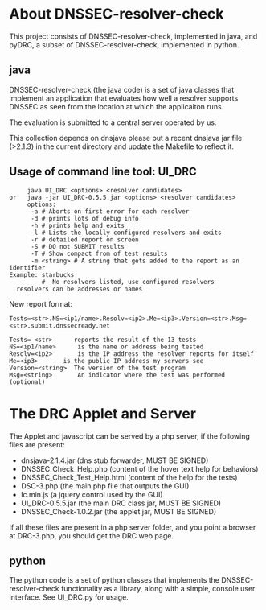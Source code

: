 About DNSSEC-resolver-check
===========================

This project consists of DNSSEC-resolver-check, implemented in java, and 
pyDRC, a subset of DNSSEC-resolver-check, implemented in python.

java
----
DNSSEC-resolver-check (the java code) is a set of java classes that implement
an application that evaluates how well a resolver supports DNSSEC as seen from 
the location at which the applicaiton runs. 

The evaluation is submitted to a central server operated by us. 

This collection depends on dnsjava 
please put a recent dnsjava jar file (>2.1.3) in the current directory
and update the Makefile to reflect it. 

Usage of command line tool: UI_DRC
----------------------------------

         java UI_DRC <options> <resolver candidates> 
    or   java -jar UI_DRC-0.5.5.jar <options> <resolver candidates> 
         options: 
          -a # Aborts on first error for each resolver
          -d # prints lots of debug info
          -h # prints help and exits
          -l # Lists the locally configured resolvers and exits
          -r # detailed report on screen
          -S # DO not SUBMIT results
          -T # Show compact from of test results
          -m <string> # A string that gets added to the report as an identifier 
   	Example: starbucks
             #  No resolvers listed, use configured resolvers
      resolvers can be addresses or names

New report format:

    Tests=<str>.NS=<ip1/name>.Resolv=<ip2>.Me=<ip3>.Version=<str>.Msg=<str>.submit.dnssecready.net

    Tests= <str>      reports the result of the 13 tests 
    NS=<ip1/name> 	   is the name or address being tested 
    Resolv=<ip2> 	   is the IP address the resolver reports for itself 
    Me=<ip3>  	   is the public IP address my servers see 
    Version=<string>  The version of the test program 
    Msg=<string>	   An indicator where the test was performed (optional) 
 

The DRC Applet and Server
=========================

The Applet and javascript can be served by a php server, if the following files are
present:

   - dnsjava-2.1.4.jar             (dns stub forwarder, MUST BE SIGNED)
   - DNSSEC_Check_Help.php         (content of the hover text help for behaviors)
   - DNSSEC_Check_Test_Help.html   (content of the help for the tests)
   - DSC-3.php                     (the main php file that outputs the GUI)
   - lc.min.js                     (a jquery control used by the GUI)
   - UI_DRC-0.5.5.jar              (the main DRC class jar, MUST BE SIGNED)
   - DNSSEC_Check-1.0.2.jar        (the applet jar, MUST BE SIGNED)
    
If all these files are present in a php server folder, and you point a browser at DRC-3.php,
you should get the DRC web page.


python
------
The python code is a set of python classes that implements the DNSSEC-resolver-check
functionality as a library, along with a simple, console user interface. See UI_DRC.py
for usage.